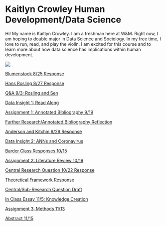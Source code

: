 # Kaitlyn Crowley Human Development/Data Science

Hi!  My name is Kaitlyn Crowley.  I am a freshman here at W&M.  Right now, I am hoping to double major in Data Science and Sociology.  In my free time, I love to run, read, and play the violin.  I am excited for this course and to learn more about how data science has implications within human development.

![](CrowleyImage.jpg)

[Blumenstock 8/25 Response](blumenstock.md)

[Hans Rosling 8/27 Response](hansrosling.md)

[Q&A 9/3: Rosling and Sen](rosling&senQ&A.md)

[Data Insight 1: Read Along](datainsight1.md)

[Assignment 1: Annotated Bibliography 9/19](annotatedbibliography.md)

[Further Research/Annotated Bibliography Reflection](further_research.md)

[Anderson and Kitchin 9/29 Response](anderson_and_kitchin.md)

[Data Insight 2: ANNs and Coronavirus](data_insight2.md)

[Barder Class Responses 10/15](barder_responses.md)

[Assignment 2: Literature Review 10/19](literature_review.md)

[Central Research Question 10/22 Response](crq_response.md)

[Theoretical Framework Response](theoretical_framework.md)

[Central/Sub-Research Question Draft](crqs.md)

[In Class Essay 11/5: Knowledge Creation](knowledge_creation.md)

[Assignment 3: Methods 11/13](methods.md)

[Abstract 11/15](abstract.md)
